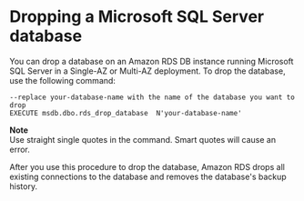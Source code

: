 # Dropping a Microsoft SQL Server database<a name="Appendix.SQLServer.CommonDBATasks.DropMirrorDB"></a>

You can drop a database on an Amazon RDS DB instance running Microsoft SQL Server in a Single\-AZ or Multi\-AZ deployment\. To drop the database, use the following command:

```
--replace your-database-name with the name of the database you want to drop
EXECUTE msdb.dbo.rds_drop_database  N'your-database-name'
```

**Note**  
Use straight single quotes in the command\. Smart quotes will cause an error\.

After you use this procedure to drop the database, Amazon RDS drops all existing connections to the database and removes the database's backup history\.